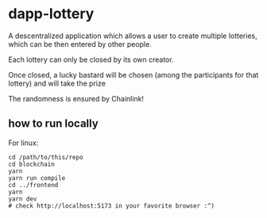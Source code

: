# dapp-lottery
A descentralized application which allows a user to create multiple lotteries,
which can be then entered by other people.

Each lottery can only be closed by its own creator.

Once closed, a lucky bastard will be chosen (among the participants for that
lottery) and will take the prize

The randomness is ensured by Chainlink!


## how to run locally
For linux:
```
cd /path/to/this/repo
cd blockchain
yarn
yarn run compile
cd ../frontend
yarn
yarn dev
# check http://localhost:5173 in your favorite browser :^)
```
